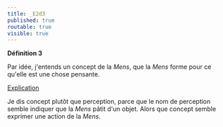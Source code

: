 ```yaml
---
title: _E2d3
published: true
routable: true
visible: true
---
```


**Définition 3**

Par idée, j'entends un concept de la _Mens_, que la _Mens_ forme pour ce qu'elle est une chose pensante.

<u>[Explication](/ethique2/e2p00/_e2d3/_e2d3e)</u>

Je dis concept plutôt que perception, parce que le nom de perception semble indiquer que la _Mens_ pâtit d'un objet. Alors que concept semble exprimer une action de la _Mens_.

